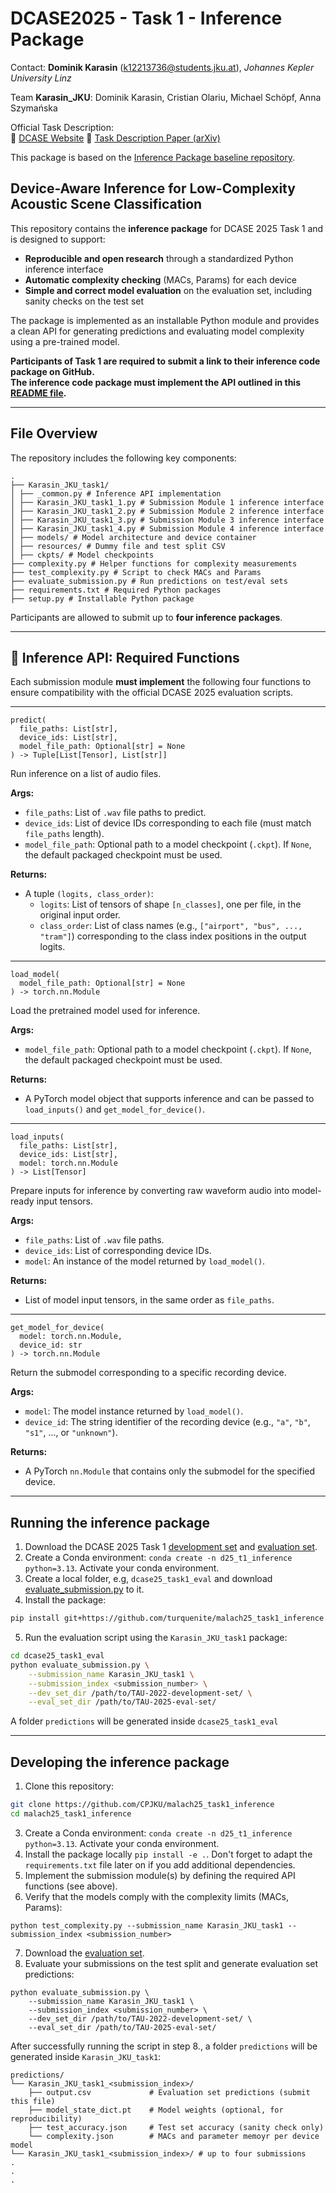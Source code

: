 # DCASE2025 - Task 1 - Inference Package

Contact: **Dominik Karasin** (k12213736@students.jku.at), *Johannes Kepler University Linz*

Team **Karasin_JKU**: Dominik Karasin, Cristian Olariu, Michael Schöpf, Anna Szymańska


Official Task Description:  
🔗 [DCASE Website](https://dcase.community/challenge2025/task-low-complexity-acoustic-scene-classification-with-device-information) 
📄 [Task Description Paper (arXiv)](https://arxiv.org/pdf/2505.01747) 

This package is based on the [Inference Package baseline repository](https://github.com/CPJKU/dcase2025_task1_inference).

## Device-Aware Inference for Low-Complexity Acoustic Scene Classification

This repository contains the **inference package** for DCASE 2025 Task 1 and is designed to support:
- **Reproducible and open research** through a standardized Python inference interface  
- **Automatic complexity checking** (MACs, Params) for each device  
- **Simple and correct model evaluation** on the evaluation set, including sanity checks on the test set  

The package is implemented as an installable Python module and provides a clean API for generating predictions and evaluating model complexity using a pre-trained model.

**Participants of Task 1 are required to submit a link to their inference code package on GitHub.  
The inference code package must implement the API outlined in this [README file](https://github.com/CPJKU/dcase2025_task1_inference/blob/master/README.md).**


---

## File Overview

The repository includes the following key components:

```
.
├── Karasin_JKU_task1/
│ ├── _common.py # Inference API implementation 
│ ├── Karasin_JKU_task1_1.py # Submission Module 1 inference interface
│ ├── Karasin_JKU_task1_2.py # Submission Module 2 inference interface
│ ├── Karasin_JKU_task1_3.py # Submission Module 3 inference interface
│ ├── Karasin_JKU_task1_4.py # Submission Module 4 inference interface
│ ├── models/ # Model architecture and device container
│ ├── resources/ # Dummy file and test split CSV
│ ├── ckpts/ # Model checkpoints
├── complexity.py # Helper functions for complexity measurements
├── test_complexity.py # Script to check MACs and Params
├── evaluate_submission.py # Run predictions on test/eval sets
├── requirements.txt # Required Python packages
├── setup.py # Installable Python package
```


Participants are allowed to submit up to **four inference packages**.

---

## 🧩 Inference API: Required Functions

Each submission module **must implement** the following four functions to ensure compatibility with the official DCASE 2025 evaluation scripts.  

---

```
predict(
  file_paths: List[str], 
  device_ids: List[str], 
  model_file_path: Optional[str] = None
) -> Tuple[List[Tensor], List[str]]
```

Run inference on a list of audio files.

**Args:**
- `file_paths`: List of `.wav` file paths to predict.
- `device_ids`: List of device IDs corresponding to each file (must match `file_paths` length).
- `model_file_path`: Optional path to a model checkpoint (`.ckpt`). If `None`, the default packaged checkpoint must be used.

**Returns:**
- A tuple `(logits, class_order)`:
  - `logits`: List of tensors of shape `[n_classes]`, one per file, in the original input order.
  - `class_order`: List of class names (e.g., `["airport", "bus", ..., "tram"]`) corresponding to the class index positions in the output logits.

---

```
load_model(
  model_file_path: Optional[str] = None
) -> torch.nn.Module
```

Load the pretrained model used for inference.

**Args:**
- `model_file_path`: Optional path to a model checkpoint (`.ckpt`). If `None`, the default packaged checkpoint must be used.

**Returns:**
- A PyTorch model object that supports inference and can be passed to `load_inputs()` and `get_model_for_device()`.

---

```
load_inputs(
  file_paths: List[str],
  device_ids: List[str],
  model: torch.nn.Module
) -> List[Tensor]
```

Prepare inputs for inference by converting raw waveform audio into model-ready input tensors.

**Args:**
- `file_paths`: List of `.wav` file paths.
- `device_ids`: List of corresponding device IDs.
- `model`: An instance of the model returned by `load_model()`.

**Returns:**
- List of model input tensors, in the same order as `file_paths`.

---

```
get_model_for_device(
  model: torch.nn.Module, 
  device_id: str
) -> torch.nn.Module
```

Return the submodel corresponding to a specific recording device.

**Args:**
- `model`: The model instance returned by `load_model()`.
- `device_id`: The string identifier of the recording device (e.g., `"a"`, `"b"`, `"s1"`, ..., or `"unknown"`).

**Returns:**
- A PyTorch `nn.Module` that contains only the submodel for the specified device.

---


## Running the inference package

1. Download the DCASE 2025 Task 1 [development set](https://doi.org/10.5281/zenodo.6337421) and [evaluation set](https://doi.org/10.5281/zenodo.15517945).
2. Create a Conda environment: `conda create -n d25_t1_inference python=3.13`. Activate your conda environment.
3. Create a local folder, e.g, `dcase25_task1_eval` and download [evaluate_submission.py](https://raw.githubusercontent.com/CPJKU/dcase2025_task1_inference/refs/heads/master/evaluate_submission.py) to it.
4. Install the package:
```bash
pip install git+https://github.com/turquenite/malach25_task1_inference.git
``` 
5. Run the evaluation script using the `Karasin_JKU_task1` package:
```bash
cd dcase25_task1_eval
python evaluate_submission.py \
    --submission_name Karasin_JKU_task1 \
    --submission_index <submission_number> \
    --dev_set_dir /path/to/TAU-2022-development-set/ \
    --eval_set_dir /path/to/TAU-2025-eval-set/
```

A folder `predictions` will be generated inside `dcase25_task1_eval`

---

## Developing the inference package

1. Clone this repository:

```bash
git clone https://github.com/CPJKU/malach25_task1_inference
cd malach25_task1_inference
```
3. Create a Conda environment: `conda create -n d25_t1_inference python=3.13`. Activate your conda environment.
4. Install the package locally `pip install -e .`. Don't forget to adapt the `requirements.txt` file later on if you add additional dependencies.
5. Implement the submission module(s) by defining the required API functions (see above). 
6. Verify that the models comply with the complexity limits (MACs, Params):

```python test_complexity.py --submission_name Karasin_JKU_task1 --submission_index <submission_number>```

7. Download the [evaluation set](https://doi.org/10.5281/zenodo.15517945). 
8. Evaluate your submissions on the test split and generate evaluation set predictions:
```
python evaluate_submission.py \
    --submission_name Karasin_JKU_task1 \
    --submission_index <submission_number> \
    --dev_set_dir /path/to/TAU-2022-development-set/ \
    --eval_set_dir /path/to/TAU-2025-eval-set/
```

After successfully running the script in step 8., a folder `predictions` will be generated inside `Karasin_JKU_task1`:

```
predictions/
└── Karasin_JKU_task1_<submission_index>/
    ├── output.csv             # Evaluation set predictions (submit this file)
    ├── model_state_dict.pt    # Model weights (optional, for reproducibility)
    ├── test_accuracy.json     # Test set accuracy (sanity check only)
    └── complexity.json        # MACs and parameter memoyr per device model
└── Karasin_JKU_task1_<submission_index>/ # up to four submissions
.
.
.
```
